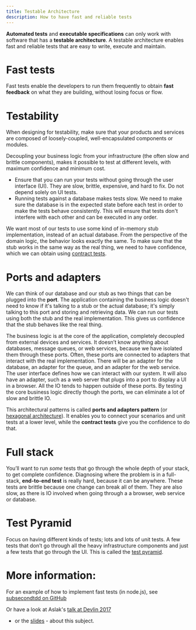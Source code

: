 ```yaml
---
title: Testable Architecture
description: How to have fast and reliable tests
---
```


**Automated tests** and **executable specifications** can only work with software that has a **testable architecture**.
A testable architecture enables fast and reliable tests that are easy to write, execute and maintain.

# Fast tests
Fast tests enable the developers to run them frequently to obtain **fast feedback** on what they are building, without
losing focus or flow.

# Testability
When designing for testability, make sure that your products and services are composed of loosely-coupled,
well-encapsulated components or modules.

Decoupling your business logic from your infrastructure (the often slow and brittle components),
makes it possible to test at different levels, with maximum confidence and minimum cost.

* Ensure that you can run your tests without going through the user interface (UI). They are slow, brittle, expensive,
and hard to fix. Do not depend solely on UI tests.
* Running tests against a database makes tests slow. We need to make sure the database is in the expected state before
each test in order to make the tests behave consistently.
This will ensure that tests don't interfere with each other and can be executed in any order.

We want most of our tests to use some kind of in-memory stub implementation, instead of an actual database.
From the perspective of the domain logic, the behavior looks exactly the same.
To make sure that the stub works in the same way as the real thing, we need to have confidence, which we can obtain using [contract tests](https://martinfowler.com/bliki/IntegrationContractTest.html).

# Ports and adapters
We can think of our database and our stub as two things that can be plugged into the **port**.
The application containing the business logic doesn't need to know if it's talking to a stub or the actual database; it's simply talking to this port
and storing and retrieving data. We can run our tests using both the stub and the real implementation. This gives us confidence that the stub behaves like the real thing.

The business logic is at the core of the application, completely decoupled
from external devices and services. It doesn’t know anything about databases, message queues,
or web services, because we have isolated them through these ports. Often,
these ports are connected to adapters that interact with the real implementation.
There will be an adapter for the database, an adapter for the queue, and an adapter for the web service.
The user interface defines how we can interact with our system. It will also have an adapter, such as
a web server that plugs into a port to display a UI in a browser. All the IO tends to happen outside of these ports.
By testing the core business logic directly though the ports, we can eliminate a lot of slow and brittle IO.

This architectural patterns is called **ports and adapters pattern** (or [hexagonal architecture](http://a.cockburn.us/1807)).
It enables you to connect your scenarios and unit tests at a lower level, while the **contract tests** give you the confidence to do that.

# Full stack
You’ll want to run *some* tests that go through the whole depth of your stack, to get complete confidence.
Diagnosing where the problem is in a full-stack, **end-to-end test** is really hard, because it can be anywhere.
These tests are brittle because one change can break all of them. They are also slow,
as there is IO involved when going through a a browser, web service or database.

# Test Pyramid
Focus on having different kinds of tests; lots and lots of unit tests.
A few tests that don’t go through all the heavy infrastructure components and just a few tests that go through the UI.
This is called the [test pyramid](https://martinfowler.com/bliki/TestPyramid.html).

# More information:

For an example of how to implement fast tests (in node.js), see [subsecondtdd on GitHub](https://github.com/subsecondtdd/todo-subsecond)

Or have a look at Aslak's [talk at Devlin 2017](https://skillsmatter.com/skillscasts/9971-testable-software-architecture-with-aslak-hellesoy)
- or the [slides](https://speakerdeck.com/aslakhellesoy/testable-architecture-at-devlin-2017) - about this subject.